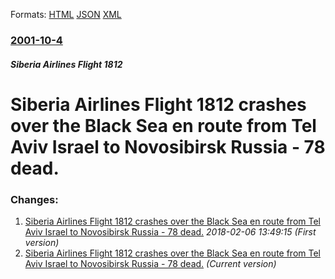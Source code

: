 
Formats: [HTML](/news/2001/10/4/siberia-airlines-flight-1812-crashes-over-the-black-sea-en-route-from-tel-aviv-israel-to-novosibirsk-russia-a-78-dead.html)  [JSON](/news/2001/10/4/siberia-airlines-flight-1812-crashes-over-the-black-sea-en-route-from-tel-aviv-israel-to-novosibirsk-russia-a-78-dead.json)  [XML](/news/2001/10/4/siberia-airlines-flight-1812-crashes-over-the-black-sea-en-route-from-tel-aviv-israel-to-novosibirsk-russia-a-78-dead.xml)  

### [2001-10-4](/news/2001/10/4/index.md)

##### Siberia Airlines Flight 1812
#  Siberia Airlines Flight 1812 crashes over the Black Sea en route from Tel Aviv Israel to Novosibirsk Russia - 78 dead.




### Changes:

1. [ Siberia Airlines Flight 1812 crashes over the Black Sea en route from Tel Aviv Israel to Novosibirsk Russia - 78 dead.](/news/2001/10/4/siberia-airlines-flight-1812-crashes-over-the-black-sea-en-route-from-tel-aviv-israel-to-novosibirsk-russia-78-dead.md) _2018-02-06 13:49:15 (First version)_
1. [ Siberia Airlines Flight 1812 crashes over the Black Sea en route from Tel Aviv Israel to Novosibirsk Russia - 78 dead.](/news/2001/10/4/siberia-airlines-flight-1812-crashes-over-the-black-sea-en-route-from-tel-aviv-israel-to-novosibirsk-russia-a-78-dead.md) _(Current version)_
